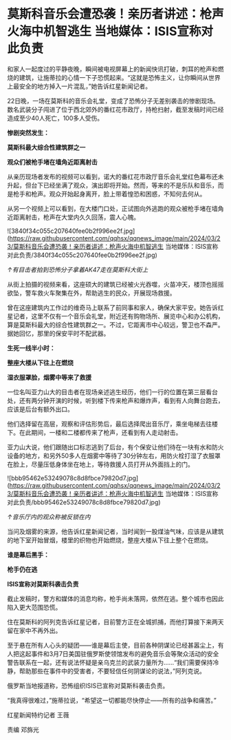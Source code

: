 # 莫斯科音乐会遭恐袭！亲历者讲述：枪声火海中机智逃生 当地媒体：ISIS宣称对此负责

和家人一起度过的平静夜晚，瞬间被电视屏幕上的新闻快讯打破，刺耳的枪声和燃烧的建筑，让施蒂拉的心情一下子恐慌起来。“这就是恐怖主义，让你瞬间从世界上最安全的地方掉入一片混乱，”她告诉红星新闻记者。

22日晚，一场在莫斯科的音乐会礼堂，变成了恐怖分子无差别袭击的惨剧现场。数名武装分子闯进了位于西北郊外的番红花市政厅，持枪扫射，截至发稿时间已经造成至少40人死亡，100多人受伤。

**惨剧突然发生：**

**莫斯科最大综合性建筑群之一**

**观众们被枪手堵在墙角近距离射击**

从亲历现场者发布的视频可以看到，诺大的番红花市政厅音乐会礼堂红色幕布还未升起，但台下已经坐满了观众，演出即将开始。然而，等来的不是乐队和音乐，而是枪手和枪声。观众开始起身离开，脸上带着惶恐和困惑，不知何去何从。

从另一个视频上可以看到，在大楼门口处，正试图向外逃跑的观众被枪手堵在墙角近距离射击，枪声在大堂内久久回荡，震人心魄。

![3840f34c055c207640fee0b2f996ee2f.jpg](https://raw.githubusercontent.com/qqhsx/qqnews_image/main/2024/03/23/莫斯科音乐会遭恐袭！亲历者讲述：枪声火海中机智逃生  当地媒体：ISIS宣称对此负责/3840f34c055c207640fee0b2f996ee2f.jpg)

_↑有目击者拍到恐怖分子拿着AK47走在莫斯科大街上_

从街上拍摄的视频来看，这座硕大的建筑已经被火光吞噬，火苗冲天，楼顶也摇摇欲坠，警车救火车聚集在外，帮助逃生的民众，开展现场救援。

曾在这座建筑内工作过的维奇马上联系了前同事和家人，确保大家平安。她告诉红星记者，这里不仅有一个音乐会礼堂，附近还有购物场所、展览中心和办公机构，算是莫斯科最大的综合性建筑群之一。不过，它距离市中心较远，警卫也不森严。据她回忆，那里的保安平时不配武器。

**生死一线半小时：**

**整座大楼从下往上在燃烧**

**湿衣服罩脸，烟雾中等来了救援**

一位名叫亚力山大的目击者在现场亲述逃生经历，他们一行的位置在第三层看台处，还有两分钟开演的时候，听到楼下传来枪声和爆炸声，看到有人向舞台跑去，应该是后台有额外出口。

他们选择留在高层，观察和评估形势后，最后选择爬出音乐厅，乘坐电梯去往楼下。在此期间，一楼和二楼都传来了枪声，还看到有人走动射击。

亚力山大说，他们跟随出口标志逃到了后台，有个保安让他们待在一块有水和防火设备的地方，和另外50多人在烟雾中等待了30分钟左右，用防火栓打湿了衣服罩在脸上，尽量压低身体坐在地上，等待救援人员打开从外面挡上的门。

![bbb95462e53249078c8d8fbce79820d7.jpg](https://raw.githubusercontent.com/qqhsx/qqnews_image/main/2024/03/23/莫斯科音乐会遭恐袭！亲历者讲述：枪声火海中机智逃生  当地媒体：ISIS宣称对此负责/bbb95462e53249078c8d8fbce79820d7.jpg)

_↑音乐厅内的观众称被反锁在内_

当问及烟雾的来源，他告诉红星新闻记者，当时闻到一股煤油气味，应该是从建筑的地下室开始冒烟，楼里的织物也开始燃烧，整座大楼从下往上整个在燃烧。

**谁是幕后黑手：**

**枪手仍在逃**

**ISIS宣称对莫斯科袭击负责**

截止发稿时，警方和媒体的消息均称，枪手尚未落网，依然在逃。整个城市也因此陷入更大范围恐慌。

住在莫斯科的阿列克告诉红星记者，目前警方正在全城抓捕，而他打算接下来两天留在家中不再外出。

至于悬在所有人心头的疑团——谁是幕后主使，目前各种阴谋论已经甚嚣尘上，有人把这起事件和3月7日美国驻俄罗斯使领馆发布的避免音乐会等聚众活动的安全警告联系在一起，还有说法怀疑是亲乌克兰的武装力量所为……“我们需要保持冷静，帮助那些在事件中的受害者，不要轻信任何阴谋论的说法，”阿列克说。

俄罗斯当地报道称，恐怖组织ISIS已宣称对莫斯科袭击负责。

“我真得很难过，”施蒂拉说，“希望这一切都能尽快停止——所有的战争和痛苦。”

红星新闻特约记者 王薇

责编 邓旆光

